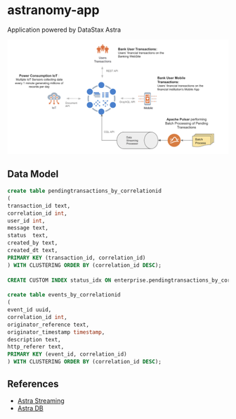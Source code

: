 # astranomy-app
Application powered by DataStax Astra 

 ![architecture](/src/main/resources/static/img/architecture.png)

## Data Model
``` sql
create table pendingtransactions_by_correlationid
(
transaction_id text,
correlation_id int,
user_id int,
message text,
status  text,
created_by text,
created_dt text,
PRIMARY KEY (transaction_id, correlation_id)
) WITH CLUSTERING ORDER BY (correlation_id DESC);

CREATE CUSTOM INDEX status_idx ON enterprise.pendingtransactions_by_correlationid (status) USING 'StorageAttachedIndex' WITH OPTIONS = {'normalize': 'true', 'ascii': 'true', 'case_sensitive': 'false'};

create table events_by_correlationid
(
event_id uuid,
correlation_id int,
originator_reference text,
originator_timestamp timestamp,
description text,
http_referer text,
PRIMARY KEY (event_id, correlation_id)
) WITH CLUSTERING ORDER BY (correlation_id DESC);
```

## References
* [Astra Streaming](https://www.datastax.com/products/astra-streaming)
* [Astra DB](https://www.datastax.com/products/datastax-astra)
